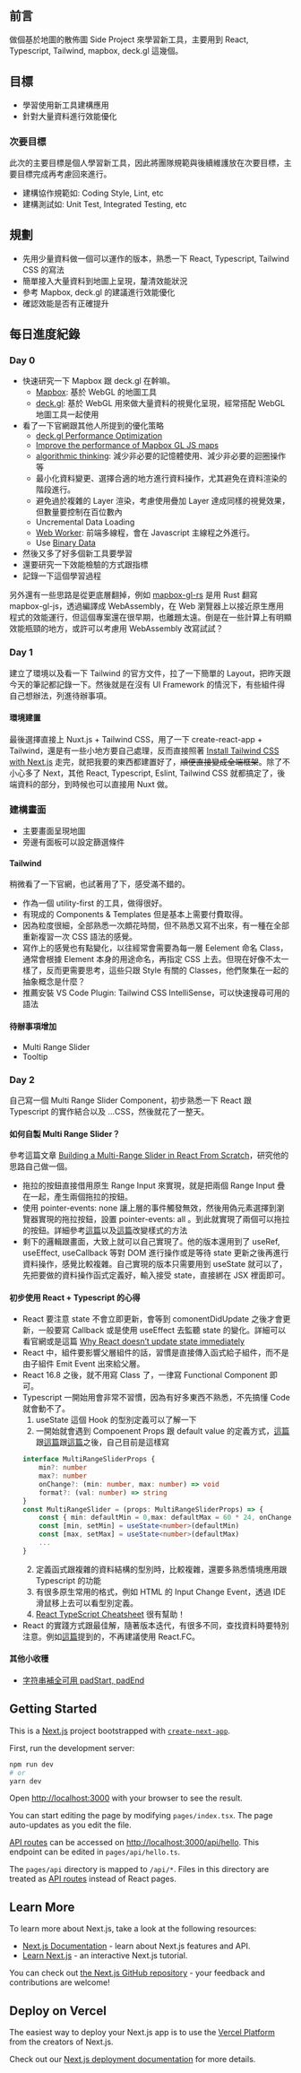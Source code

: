 
## 前言

做個基於地圖的散佈圖 Side Project 來學習新工具，主要用到 React, Typescript, Tailwind, mapbox, deck.gl 這幾個。

## 目標
- 學習使用新工具建構應用
- 針對大量資料進行效能優化

### 次要目標
此次的主要目標是個人學習新工具，因此將團隊規範與後續維護放在次要目標，主要目標完成再考慮回來進行。

- 建構協作規範如: Coding Style, Lint, etc
- 建構測試如: Unit Test, Integrated Testing, etc


## 規劃
- 先用少量資料做一個可以運作的版本，熟悉一下 React, Typescript, Tailwind CSS 的寫法
- 簡單接入大量資料到地圖上呈現，釐清效能狀況
- 參考 Mapbox, deck.gl 的建議進行效能優化
- 確認效能是否有正確提升



## 每日進度紀錄

### Day 0

- 快速研究一下 Mapbox 跟 deck.gl 在幹嘛。
    - [Mapbox](https://www.mapbox.com/): 基於 WebGL 的地圖工具
    - [deck.gl](https://deck.gl/): 基於 WebGL 用來做大量資料的視覺化呈現，經常搭配 WebGL 地圖工具一起使用
- 看了一下官網跟其他人所提到的優化策略
    - [deck.gl Performance Optimization](https://deck.gl/docs/developer-guide/performance)
    - [Improve the performance of Mapbox GL JS maps](https://docs.mapbox.com/help/troubleshooting/mapbox-gl-js-performance/)
    - [algorithmic thinking](https://speakerdeck.com/mourner/fast-by-default-everyday-algorithmic-thinking-for-developers): 減少非必要的記憶體使用、減少非必要的迴圈操作等
    - 最小化資料變更、選擇合適的地方進行資料操作，尤其避免在資料渲染的階段進行。
    - 避免過於複雜的 Layer 渲染，考慮使用疊加 Layer 達成同樣的視覺效果，但數量要控制在百位數內
    - Uncremental Data Loading
    - [Web Worker](https://www.ruanyifeng.com/blog/2018/07/web-worker.html): 前端多線程，會在 Javascript 主線程之外進行。
    - Use [Binary Data](https://blog.techbridge.cc/2017/09/24/binary-data-manipulations-in-javascript/)
- 然後又多了好多個新工具要學習
- 還要研究一下效能檢驗的方式跟指標
- 記錄一下這個學習過程

另外還有一些思路是從更底層翻掉，例如 [mapbox-gl-rs](https://lib.rs/crates/mapboxgl) 是用 Rust 翻寫 mapbox-gl-js，透過編譯成 WebAssembly，在 Web 瀏覽器上以接近原生應用程式的效能運行，但這個專案還在很早期，也離題太遠。倒是在一些計算上有明顯效能瓶頸的地方，或許可以考慮用 WebAssembly 改寫試試？


### Day 1

建立了環境以及看一下 Tailwind 的官方文件，拉了一下簡單的 Layout，把昨天跟今天的筆記都記錄一下。然後就是在沒有 UI Framework 的情況下，有些組件得自己想辦法，列進待辦事項。

#### 環境建置

最後選擇直接上 Nuxt.js + Tailwind CSS，用了一下 create-react-app + Tailwind，還是有一些小地方要自己處理，反而直接照著 [Install Tailwind CSS with Next.js](https://tailwindcss.com/docs/guides/nextjs) 走完，就把我要的東西都建置好了，~~順便直接變成全端框架~~。除了不小心多了 Next，其他 React, Typescript, Eslint, Tailwind CSS 就都搞定了，後端資料的部分，到時候也可以直接用 Nuxt 做。

### 建構畫面

- 主要畫面呈現地圖
- 旁邊有面板可以設定篩選條件

#### Tailwind

稍微看了一下官網，也試著用了下，感受滿不錯的。
- 作為一個 utility-first 的工具，做得很好。
- 有現成的 Components & Templates 但是基本上需要付費取得。
- 因為粒度很細，全部熟悉一次頗花時間，但不熟悉又寫不出來，有一種在全部重新複習一次 CSS 語法的感覺。
- 寫作上的感覺也有點變化，以往經常會需要為每一層 Eelement 命名 Class，通常會根據 Element 本身的用途命名，再指定 CSS 上去。但現在好像不太一樣了，反而更需要思考，這些只跟 Style 有關的 Classes，他們聚集在一起的抽象概念是什麼？
- 推薦安裝 VS Code Plugin: Tailwind CSS IntelliSense，可以快速搜尋可用的語法

#### 待辦事項增加
- Multi Range Slider
- Tooltip

### Day 2

自己寫一個 Multi Range Slider Component，初步熟悉一下 React 跟 Typescript 的實作結合以及 ...CSS，然後就花了一整天。

#### 如何自製 Multi Range Slider？
參考這篇文章 [Building a Multi-Range Slider in React From Scratch](https://dev.to/sandra_lewis/building-a-multi-range-slider-in-react-from-scratch-4dl1)，研究他的思路自己做一個。
- 拖拉的按鈕直接借用原生 Range Input 來實現，就是把兩個 Range Input 疊在一起，產生兩個拖拉的按鈕。
- 使用 pointer-events: none 讓上層的事件觸發無效，然後用偽元素選擇到瀏覽器實現的拖拉按鈕，設置 pointer-events: all 。到此就實現了兩個可以拖拉的按鈕。詳細參考[這篇](https://www.minwt.com/webdesign-dev/css/20208.html)以及[這篇](https://www.oxxostudio.tw/articles/201503/html5-input-range-style.html)改變樣式的方法
- 剩下的邏輯跟畫面，大致上就可以自己實現了。他的版本還用到了 useRef, useEffect, useCallback 等對 DOM 進行操作或是等待 state 更新之後再進行資料操作，感覺比較複雜。自己實現的版本只需要用到 useState 就可以了，先把要做的資料操作函式定義好，輸入接受 state，直接綁在 JSX 裡面即可。

#### 初步使用 React + Typescript 的心得
- React 要注意 state 不會立即更新，會等到 comonentDidUpdate 之後才會更新，一般要寫 Callback 或是使用 useEffect 去監聽 state 的變化。詳細可以看官網或是這篇 [Why React doesn’t update state immediately](https://blog.logrocket.com/why-react-doesnt-update-state-immediately/)
- React 中，組件要影響父層組件的話，習慣是直接傳入函式給子組件，而不是由子組件 Emit Event 出來給父層。
- React 16.8 之後，就不用寫 Class 了，一律寫 Functional Component 即可。
- Typescript 一開始用會非常不習慣，因為有好多東西不熟悉，不先搞懂 Code 就會動不了。
    1. useState 這個 Hook 的型別定義可以了解一下
    2. 一開始就會遇到 Compoenent Props 跟 default value 的定義方式，[這篇](https://react-typescript-cheatsheet.netlify.app/docs/basic/getting-started/default_props)跟[這篇](https://pjchender.blogspot.com/2020/07/typescript-react-using-typescript-in.html)跟[這篇](https://stackoverflow.com/questions/37282159/default-property-value-in-react-component-using-typescript)之後，自己目前是這樣寫
    ``` typescript
    interface MultiRangeSliderProps {
        min?: number
        max?: number 
        onChange?: (min: number, max: number) => void
        format?: (val: number) => string
    }
    const MultiRangeSlider = (props: MultiRangeSliderProps) => {
        const { min: defaultMin = 0,max: defaultMax = 60 * 24, onChange, format } = props
        const [min, setMin] = useState<number>(defaultMin)
        const [max, setMax] = useState<number>(defaultMax)
        ...
    }
    ```
    2. 定義函式跟複雜的資料結構的型別時，比較複雜，還要多熟悉情境應用跟 Typescript 的功能
    3. 有很多原生常用的格式，例如 HTML 的 Input Change Event，透過 IDE 滑鼠移上去可以看型別定義。
    4. [React TypeScript Cheatsheet](https://react-typescript-cheatsheet.netlify.app/) 很有幫助！
- React 的實踐方式跟最佳解，隨著版本迭代，有很多不同，查找資料時要特別注意。例如[這篇](https://pjchender.blogspot.com/2020/07/typescript-react-using-typescript-in.html)提到的，不再建議使用 React.FC。

#### 其他小收穫
- [字符串補全可用 padStart, padEnd](https://kknews.cc/code/empkroq.html)

## Getting Started
This is a [Next.js](https://nextjs.org/) project bootstrapped with [`create-next-app`](https://github.com/vercel/next.js/tree/canary/packages/create-next-app).

First, run the development server:

```bash
npm run dev
# or
yarn dev
```

Open [http://localhost:3000](http://localhost:3000) with your browser to see the result.

You can start editing the page by modifying `pages/index.tsx`. The page auto-updates as you edit the file.

[API routes](https://nextjs.org/docs/api-routes/introduction) can be accessed on [http://localhost:3000/api/hello](http://localhost:3000/api/hello). This endpoint can be edited in `pages/api/hello.ts`.

The `pages/api` directory is mapped to `/api/*`. Files in this directory are treated as [API routes](https://nextjs.org/docs/api-routes/introduction) instead of React pages.

## Learn More

To learn more about Next.js, take a look at the following resources:

- [Next.js Documentation](https://nextjs.org/docs) - learn about Next.js features and API.
- [Learn Next.js](https://nextjs.org/learn) - an interactive Next.js tutorial.

You can check out [the Next.js GitHub repository](https://github.com/vercel/next.js/) - your feedback and contributions are welcome!

## Deploy on Vercel

The easiest way to deploy your Next.js app is to use the [Vercel Platform](https://vercel.com/new?utm_medium=default-template&filter=next.js&utm_source=create-next-app&utm_campaign=create-next-app-readme) from the creators of Next.js.

Check out our [Next.js deployment documentation](https://nextjs.org/docs/deployment) for more details.
